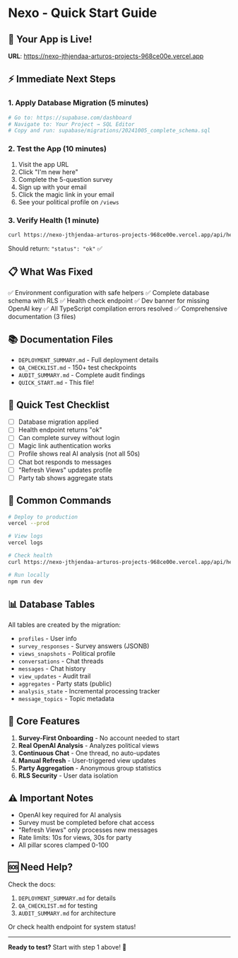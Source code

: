 # Nexo - Quick Start Guide

## 🚀 Your App is Live!
**URL**: https://nexo-jthjendaa-arturos-projects-968ce00e.vercel.app

## ⚡ Immediate Next Steps

### 1. Apply Database Migration (5 minutes)
```bash
# Go to: https://supabase.com/dashboard
# Navigate to: Your Project → SQL Editor
# Copy and run: supabase/migrations/20241005_complete_schema.sql
```

### 2. Test the App (10 minutes)
1. Visit the app URL
2. Click "I'm new here"
3. Complete the 5-question survey
4. Sign up with your email
5. Click the magic link in your email
6. See your political profile on `/views`

### 3. Verify Health (1 minute)
```bash
curl https://nexo-jthjendaa-arturos-projects-968ce00e.vercel.app/api/health
```

Should return: `"status": "ok"` ✅

## 📋 What Was Fixed

✅ Environment configuration with safe helpers
✅ Complete database schema with RLS
✅ Health check endpoint
✅ Dev banner for missing OpenAI key
✅ All TypeScript compilation errors resolved
✅ Comprehensive documentation (3 files)

## 📚 Documentation Files

- `DEPLOYMENT_SUMMARY.md` - Full deployment details
- `QA_CHECKLIST.md` - 150+ test checkpoints
- `AUDIT_SUMMARY.md` - Complete audit findings
- `QUICK_START.md` - This file!

## 🧪 Quick Test Checklist

- [ ] Database migration applied
- [ ] Health endpoint returns "ok"
- [ ] Can complete survey without login
- [ ] Magic link authentication works
- [ ] Profile shows real AI analysis (not all 50s)
- [ ] Chat bot responds to messages
- [ ] "Refresh Views" updates profile
- [ ] Party tab shows aggregate stats

## 🔧 Common Commands

```bash
# Deploy to production
vercel --prod

# View logs
vercel logs

# Check health
curl https://nexo-jthjendaa-arturos-projects-968ce00e.vercel.app/api/health | jq

# Run locally
npm run dev
```

## 📊 Database Tables

All tables are created by the migration:
- `profiles` - User info
- `survey_responses` - Survey answers (JSONB)
- `views_snapshots` - Political profile
- `conversations` - Chat threads
- `messages` - Chat history
- `view_updates` - Audit trail
- `aggregates` - Party stats (public)
- `analysis_state` - Incremental processing tracker
- `message_topics` - Topic metadata

## 🎯 Core Features

1. **Survey-First Onboarding** - No account needed to start
2. **Real OpenAI Analysis** - Analyzes political views
3. **Continuous Chat** - One thread, no auto-updates
4. **Manual Refresh** - User-triggered view updates
5. **Party Aggregation** - Anonymous group statistics
6. **RLS Security** - User data isolation

## ⚠️ Important Notes

- OpenAI key required for AI analysis
- Survey must be completed before chat access
- "Refresh Views" only processes new messages
- Rate limits: 10s for views, 30s for party
- All pillar scores clamped 0-100

## 🆘 Need Help?

Check the docs:
1. `DEPLOYMENT_SUMMARY.md` for details
2. `QA_CHECKLIST.md` for testing
3. `AUDIT_SUMMARY.md` for architecture

Or check health endpoint for system status!

---

**Ready to test?** Start with step 1 above! 🎉

